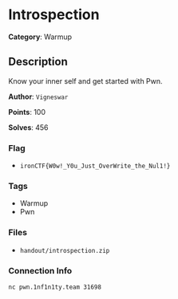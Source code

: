 # Introspection

**Category**: Warmup

## Description

Know your inner self and get started with Pwn.  

**Author**: `Vigneswar`

**Points**: 100

**Solves**: 456

### Flag

- `ironCTF{W0w!_Y0u_Just_OverWrite_the_Nul1!}`

### Tags

- Warmup
- Pwn

### Files

- `handout/introspection.zip`

### Connection Info

`nc pwn.1nf1n1ty.team 31698`
